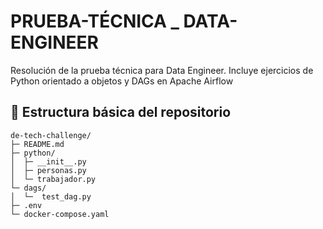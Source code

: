# PRUEBA-TÉCNICA _ DATA-ENGINEER

Resolución de la prueba técnica para Data Engineer. Incluye ejercicios de Python orientado a objetos y DAGs en Apache Airflow

## 📂 Estructura básica del repositorio  

```
de-tech-challenge/
├─ README.md
├─ python/
│  ├─ __init__.py
│  ├─ personas.py
│  └─ trabajador.py
└─ dags/
│  └─  test_dag.py
├─ .env
└─ docker-compose.yaml

```